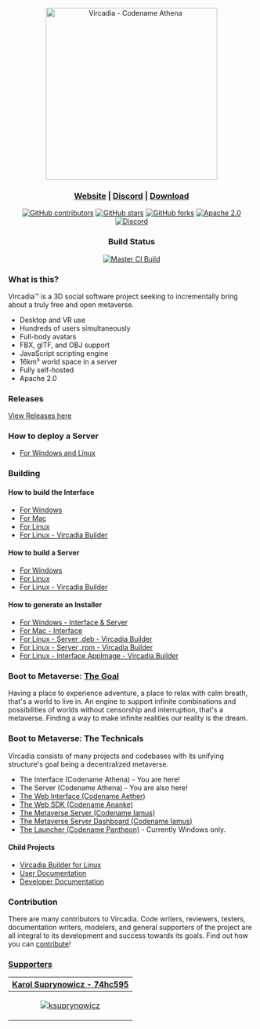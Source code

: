 <p align="center"><a href="https://vircadia.com/"><img src="interface/resources/images/vircadia-banner.svg" alt="Vircadia - Codename Athena" width="350"/></a></p>
<h3 align="center"><a href="https://vircadia.com/">Website</a> | <a href="https://discordapp.com/invite/Pvx2vke">Discord</a> | <a href="https://vircadia.com/download-vircadia/">Download</a></h3>
<p align="center"><a href="CONTRIBUTING.md"><img alt="GitHub contributors" src="https://img.shields.io/github/contributors/vircadia/vircadia"></a> <a href="https://github.com/vircadia/vircadia/stargazers"><img alt="GitHub stars" src="https://img.shields.io/github/stars/vircadia/vircadia"></a> <a href="https://github.com/vircadia/vircadia/network"><img alt="GitHub forks" src="https://img.shields.io/github/forks/vircadia/vircadia"></a> <a href="https://www.apache.org/licenses/LICENSE-2.0"><img alt="Apache 2.0" src="https://img.shields.io/badge/license-Apache--2.0-%230A7BBB?style=flat"></a> <a href="https://discordapp.com/invite/Pvx2vke"><img alt="Discord" src="https://img.shields.io/discord/564926326025224212?style=flat"></a></p>
<h3 align="center">Build Status</h3>
<p align="center"><a href="https://github.com/vircadia/vircadia/actions/workflows/master_build.yml"><img alt="Master CI Build" src="https://github.com/vircadia/vircadia/actions/workflows/master_build.yml/badge.svg"></a></p>

### What is this?

Vircadia™ is a 3D social software project seeking to incrementally bring about a truly free and open metaverse.

* Desktop and VR use
* Hundreds of users simultaneously
* Full-body avatars
* FBX, glTF, and OBJ support
* JavaScript scripting engine
* 16km³ world space in a server
* Fully self-hosted
* Apache 2.0

### Releases

[View Releases here](https://github.com/vircadia/vircadia/releases/)

### How to deploy a Server

- [For Windows and Linux](https://vircadia.com/deploy-a-server/)

### Building

#### How to build the Interface

- [For Windows](https://github.com/vircadia/vircadia/blob/master/BUILD_WIN.md)
- [For Mac](https://github.com/vircadia/vircadia/blob/master/BUILD_OSX.md)
- [For Linux](https://github.com/vircadia/vircadia/blob/master/BUILD_LINUX.md)
- [For Linux - Vircadia Builder](https://github.com/vircadia/vircadia-builder)

#### How to build a Server

- [For Windows](https://github.com/vircadia/vircadia/blob/master/BUILD_WIN.md)
- [For Linux](https://github.com/vircadia/vircadia/blob/master/BUILD_LINUX.md)
- [For Linux - Vircadia Builder](https://github.com/vircadia/vircadia-builder)

#### How to generate an Installer

- [For Windows - Interface & Server](https://github.com/vircadia/vircadia/blob/master/INSTALLER.md)
- [For Mac - Interface](https://github.com/vircadia/vircadia/blob/master/INSTALLER.md#os-x)
- [For Linux - Server .deb - Vircadia Builder](INSTALLER.md#ubuntu-1804--deb)
- [For Linux - Server .rpm - Vircadia Builder](INSTALLER.md#amazon-linux-2--rpm)
- [For Linux - Interface AppImage - Vircadia Builder](https://github.com/vircadia/vircadia-builder/blob/master/README.md#building-appimages)

### Boot to Metaverse: [The Goal](https://vircadia.com/vision/)

Having a place to experience adventure, a place to relax with calm breath, that's a world to live in. An engine to support infinite combinations and possibilities of worlds without censorship and interruption, that's a metaverse. Finding a way to make infinite realities our reality is the dream.

### Boot to Metaverse: The Technicals

Vircadia consists of many projects and codebases with its unifying structure's goal being a decentralized metaverse.

- The Interface (Codename Athena) - You are here!
- The Server (Codename Athena) - You are also here!
- [The Web Interface (Codename Aether)](https://github.com/vircadia/vircadia-web/)
- [The Web SDK (Codename Ananke)](https://github.com/vircadia/vircadia-web-sdk/)
- [The Metaverse Server (Codename Iamus)](https://github.com/vircadia/Iamus/)
- [The Metaverse Server Dashboard (Codename Iamus)](https://github.com/vircadia/project-iamus-dashboard/)
- [The Launcher (Codename Pantheon)](https://github.com/vircadia/pantheon-launcher/) - Currently Windows only.

#### Child Projects
- [Vircadia Builder for Linux](https://github.com/vircadia/vircadia-builder/)
- [User Documentation](https://github.com/vircadia/vircadia-docs-sphinx/)
- [Developer Documentation](https://github.com/vircadia/vircadia-dev-docs/)

### Contribution

There are many contributors to Vircadia. Code writers, reviewers, testers, documentation writers, modelers, and general supporters of the project are all integral to its development and success towards its goals. Find out how you can [contribute](CONTRIBUTING.md)!

### [Supporters](https://github.com/sponsors/digisomni/)

| [Karol Suprynowicz - 74hc595](https://github.com/ksuprynowicz) | 
| --- |
| <p align="center">[![ksuprynowicz](https://avatars.githubusercontent.com/u/11568651?s=64&v=4)](https://github.com/ksuprynowicz)</p>
